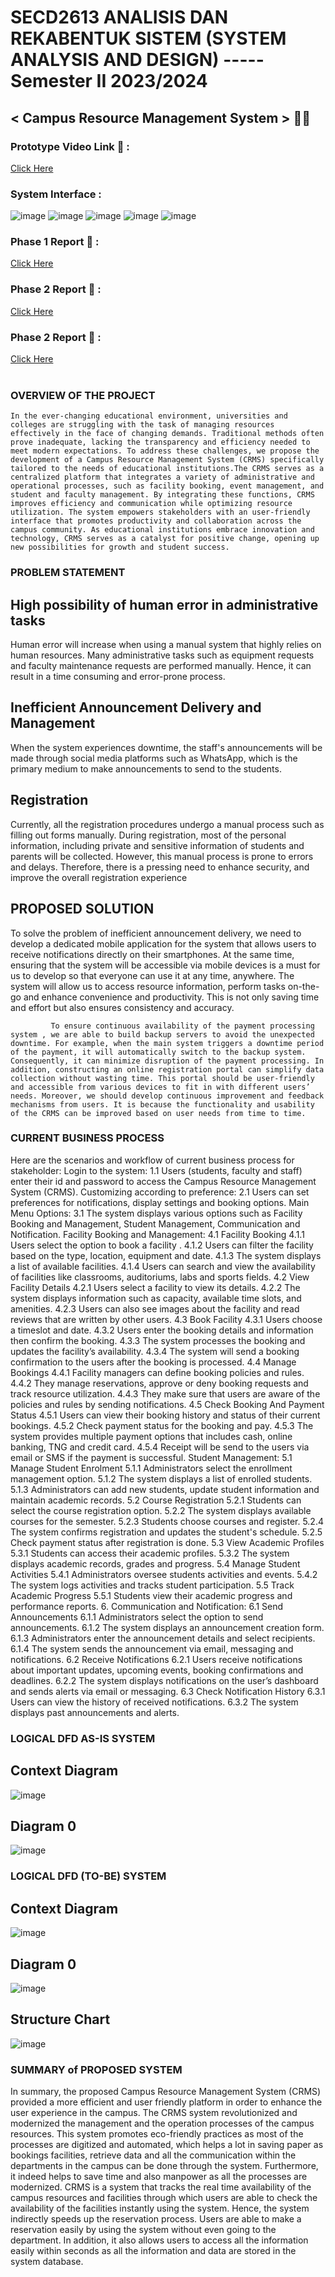 # SECD2613 ANALISIS DAN REKABENTUK SISTEM (SYSTEM ANALYSIS AND DESIGN) ----- Semester II 2023/2024
## < Campus Resource Management System > 👩‍💻
### Prototype Video Link 🎥 :
[Click Here](https://youtu.be/c-UCtWR59cA) <br> 
### System Interface :
![image](https://github.com/leomxue/Group4_Project1_SAD_20232024/assets/147922134/897a78e2-314a-47c2-8e86-0d110ea7cdb2)
![image](https://github.com/leomxue/Group4_Project1_SAD_20232024/assets/147922134/3fc775f8-4cd1-45a9-9f64-4944d90f702a)
![image](https://github.com/leomxue/Group4_Project1_SAD_20232024/assets/147922134/de32ce8b-682e-4350-8a8f-68d28aa959a5)
![image](https://github.com/leomxue/Group4_Project1_SAD_20232024/assets/147922134/626bd3fc-0174-44f0-89c9-819985b48445)
![image](https://github.com/leomxue/Group4_Project1_SAD_20232024/assets/147922134/151d1355-e8ae-40fc-8a4d-64448f969fc8)
<br>
### Phase 1 Report 📁 :
[Click Here](https://github.com/leomxue/Group4_Project1_SAD_20232024/blob/main/Proposal.pdf) <br>
### Phase 2 Report 📁 :
[Click Here](https://github.com/leomxue/Group4_Project1_SAD_20232024/blob/main/SAD%20Phase%202.pdf) <br>
### Phase 2 Report 📁 :
[Click Here](https://github.com/leomxue/Group4_Project1_SAD_20232024/blob/main/SAD%20Phase%203.pdf) <br> <br>

### OVERVIEW OF THE PROJECT
    In the ever-changing educational environment, universities and colleges are struggling with the task of managing resources effectively in the face of changing demands. Traditional methods often prove inadequate, lacking the transparency and efficiency needed to meet modern expectations. To address these challenges, we propose the development of a Campus Resource Management System (CRMS) specifically tailored to the needs of educational institutions.The CRMS serves as a centralized platform that integrates a variety of administrative and operational processes, such as facility booking, event management, and student and faculty management. By integrating these functions, CRMS improves efficiency and communication while optimizing resource utilization. The system empowers stakeholders with an user-friendly interface that promotes productivity and collaboration across the campus community. As educational institutions embrace innovation and technology, CRMS serves as a catalyst for positive change, opening up new possibilities for growth and student success.

### PROBLEM STATEMENT
## High possibility of human error in administrative tasks
Human error will increase when using a manual system that highly relies on human resources. Many administrative tasks such as equipment requests and faculty maintenance requests are performed manually. Hence, it can result in a time consuming and error-prone process.

## Inefficient Announcement Delivery and Management
 When the system experiences downtime, the staff's announcements will be made through social media platforms such as WhatsApp, which is the primary medium to make announcements to send to the students.

 ## Registration
Currently, all the registration procedures undergo a manual process such as filling out forms manually. During registration, most of the personal information, including private and sensitive information of students and parents will be collected.  However, this manual process is prone to errors and delays. Therefore, there is a pressing need to enhance security, and improve the overall registration experience

## PROPOSED SOLUTION
To solve the problem of inefficient announcement delivery, we need to develop a dedicated mobile application for the system that allows users to receive notifications directly on their smartphones. At the same time, ensuring that the system will be accessible via mobile devices is a must for us to develop so that everyone can use it at any time, anywhere. The system will allow us to access resource information, perform tasks on-the-go and enhance convenience and productivity. This is not only saving time and effort but also ensures consistency and accuracy.
            
             To ensure continuous availability of the payment processing system , we are able to build backup servers to avoid the unexpected downtime. For example, when the main system triggers a downtime period of the payment, it will automatically switch to the backup system. Consequently, it can minimize disruption of the payment processing. In addition, constructing an online registration portal can simplify data collection without wasting time. This portal should be user-friendly and accessible from various devices to fit in with different users’ needs. Moreover, we should develop continuous improvement and feedback mechanisms from users. It is because the functionality and usability of the CRMS can be improved based on user needs from time to time.


### CURRENT BUSINESS PROCESS
Here are the scenarios and workflow of current business process for stakeholder:
Login to the system:
1.1 Users (students, faculty and staff) enter their id and password to access the Campus Resource Management System (CRMS).
Customizing according to preference:
2.1 Users can set preferences for notifications, display settings and booking options.
Main Menu Options:
3.1 The system displays various options such as Facility Booking and Management, Student Management, Communication and Notification.
Facility Booking and Management:
4.1 Facility Booking 
4.1.1 Users select the option to book a facility .
4.1.2 Users can filter the facility based on the type, location, equipment and date.
4.1.3 The system displays a list of available facilities.
4.1.4 Users can search and view the availability of facilities like classrooms, 
         auditoriums, labs and sports fields.
4.2 View Facility Details
	4.2.1 Users select a facility to view its details.
4.2.2 The system displays information such as capacity, available time slots, and 
         amenities.
4.2.3 Users can also see images about the facility and read reviews that are written 
         by other users.
4.3 Book Facility
	4.3.1 Users choose a timeslot and date.
	4.3.2 Users enter the booking details and information then confirm the booking.
4.3.3 The system processes the booking and updates the facility’s availability.
4.3.4 The system will send a booking confirmation to the users after the booking 
         is  processed.
         4.4 Manage Bookings
	4.4.1 Facility managers can define booking policies and rules.
4.4.2 They manage reservations, approve or deny booking requests and track 
         resource utilization.
4.4.3 They make sure that users are aware of the policies and rules by sending 
         notifications.
	4.5 Check Booking And Payment Status
4.5.1 Users can view their booking history and status of their current bookings.
4.5.2 Check payment status for the booking and pay.
4.5.3 The system provides multiple payment options that includes cash, online 
         banking, TNG and credit card.
4.5.4 Receipt will be send to the users via email or SMS if the payment is 
         successful.
Student Management:
5.1 Manage Student Enrolment
	5.1.1 Administrators select the enrollment management option.
	5.1.2 The system displays a list of enrolled students.
5.1.3 Administrators can add new students, update student information and maintain academic records.
	5.2 Course Registration
		5.2.1 Students can select the course registration option.
		5.2.2 The system displays available courses for the semester.
		5.2.3 Students choose courses and register.
5.2.4 The system confirms registration and updates the student's schedule.
5.2.5 Check payment status after registration is done.
	5.3 View Academic Profiles 
		5.3.1 Students can access their academic profiles.
		5.3.2 The system displays academic records, grades and progress.
	5.4 Manage Student Activities
		5.4.1 Administrators oversee students activities and events.
		5.4.2 The system logs activities and tracks student participation.
	5.5 Track Academic Progress
		5.5.1 Students view their academic progress and performance reports.
6. Communication and Notification:
	6.1 Send Announcements
		6.1.1 Administrators select the option to send announcements.
		6.1.2 The system displays an announcement creation form.
6.1.3 Administrators enter the announcement details and select recipients.
6.1.4 The system sends the announcement via email, messaging and notifications.
	6.2 Receive Notifications
6.2.1 Users receive notifications about important updates, upcoming events, booking confirmations and deadlines.
6.2.2 The system displays notifications on the user’s dashboard and sends alerts via email or messaging.
	6.3 Check Notification History
		6.3.1 Users can view the history of received notifications.
		6.3.2 The system displays past announcements and alerts.




### LOGICAL DFD AS-IS SYSTEM
## Context Diagram
![image](https://github.com/leomxue/Group4_Project1_SAD_20232024/assets/147963500/d01c03f3-a899-41f2-9226-73aadcdb0e35)
## Diagram 0
![image](https://github.com/leomxue/Group4_Project1_SAD_20232024/assets/147963500/7990c476-cc51-4ca4-8b2d-e0e4dfd556d1)

### LOGICAL DFD (TO-BE) SYSTEM
## Context Diagram
![image](https://github.com/leomxue/Group4_Project1_SAD_20232024/assets/147963500/eefb2399-1251-4087-be64-d0b70ab54e34)
## Diagram 0
![image](https://github.com/leomxue/Group4_Project1_SAD_20232024/assets/147963500/113d4f28-2721-436d-ba95-2b817e8ddbb2)

## Structure Chart
![image](https://github.com/leomxue/Group4_Project1_SAD_20232024/assets/147963500/e45edd25-9d13-46b0-83e0-c7ce42e7d70e)

### SUMMARY of PROPOSED SYSTEM
In summary, the proposed Campus Resource Management System (CRMS) provided a more efficient and user friendly platform in order to enhance the user experience in the campus. The CRMS system revolutionized and modernized the management and the operation processes of the campus resources. This system promotes eco-friendly practices as most of the processes are digitized and automated, which helps a lot in saving paper as bookings facilities, retrieve data and all the communication within the departments in the campus can be done through the system. Furthermore, it indeed helps to save time and also manpower as all the processes are modernized. CRMS is a system that tracks the real time availability of the campus resources and facilities through which users are able to check the availability of the facilities instantly using the system. Hence, the system indirectly speeds up the reservation process. Users are able to make a reservation easily by using the system without even going to the department. In addition, it also allows users to access all the information easily within seconds as all the information and data are stored in the system database. 






























